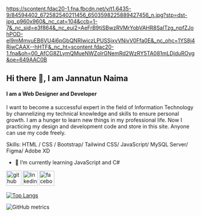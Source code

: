 https://scontent.fdac20-1.fna.fbcdn.net/v/t1.6435-9/84594402_672582540211456_6503598225889427456_n.jpg?stp=dst-jpg_p960x960&_nc_cat=104&ccb=1-7&_nc_sid=e3f864&_nc_eui2=AeFrB9tjSBwzRVMrYobVAHR8SaITzg_npfZJohPOD-el9mMmvuEB6VU4i6pGbQNRIwiczLPUSSjxyVNivV0Ffa0E&_nc_ohc=1YS8j4RiwCAAX--hHTF&_nc_ht=scontent.fdac20-1.fna&oh=00_AfCG8ZLymQMueNWZolrGNemRd2WzRY5TA081mLDjduROyg&oe=649AAC0B

## Hi there 👋, I am Jannatun Naima
#### I am a Web Designer and Developer

I want to become a successful expert in the field of Information Technology by channelizing my technical knowledge and skills to ensure personal growth. I am a hunger to learn new things in my professional life. Now I practicing my design and development code and store in this site. Anyone can use my code freely. 

Skills: HTML / CSS / Bootstrap/ Tailwind CSS/ JavaScript/ MySQL Server/ Figma/ Adobe XD 

- 🌱 I’m currently learning JavaScript and C#  


[<img src='https://cdn.jsdelivr.net/npm/simple-icons@3.0.1/icons/github.svg' alt='github' height='40'>](https://github.com/Naima15)  [<img src='https://cdn.jsdelivr.net/npm/simple-icons@3.0.1/icons/linkedin.svg' alt='linkedin' height='40'>](https://www.linkedin.com/in/https://www.linkedin.com/in/jannatunnaima15//)  [<img src='https://cdn.jsdelivr.net/npm/simple-icons@3.0.1/icons/facebook.svg' alt='facebook' height='40'>](https://www.facebook.com/https://www.facebook.com/jannatun.naima.16121)  

[![Top Langs](https://github-readme-stats.vercel.app/api/top-langs/?username=Naima15)](https://github.com/anuraghazra/github-readme-stats)

![GitHub metrics](https://metrics.lecoq.io/Naima15)  

